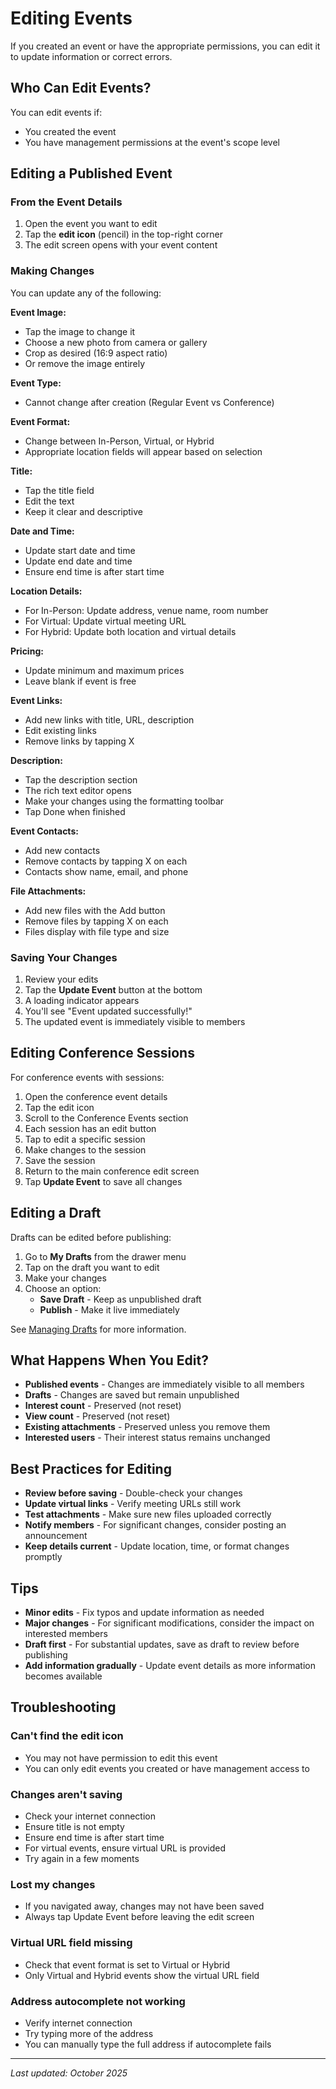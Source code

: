 # Editing Events

If you created an event or have the appropriate permissions, you can edit it to update information or correct errors.

## Who Can Edit Events?

You can edit events if:

* You created the event
* You have management permissions at the event's scope level

## Editing a Published Event

### From the Event Details

1. Open the event you want to edit
2. Tap the **edit icon** (pencil) in the top-right corner
3. The edit screen opens with your event content

### Making Changes

You can update any of the following:

**Event Image:**
* Tap the image to change it
* Choose a new photo from camera or gallery
* Crop as desired (16:9 aspect ratio)
* Or remove the image entirely

**Event Type:**
* Cannot change after creation (Regular Event vs Conference)

**Event Format:**
* Change between In-Person, Virtual, or Hybrid
* Appropriate location fields will appear based on selection

**Title:**
* Tap the title field
* Edit the text
* Keep it clear and descriptive

**Date and Time:**
* Update start date and time
* Update end date and time
* Ensure end time is after start time

**Location Details:**
* For In-Person: Update address, venue name, room number
* For Virtual: Update virtual meeting URL
* For Hybrid: Update both location and virtual details

**Pricing:**
* Update minimum and maximum prices
* Leave blank if event is free

**Event Links:**
* Add new links with title, URL, description
* Edit existing links
* Remove links by tapping X

**Description:**
* Tap the description section
* The rich text editor opens
* Make your changes using the formatting toolbar
* Tap Done when finished

**Event Contacts:**
* Add new contacts
* Remove contacts by tapping X on each
* Contacts show name, email, and phone

**File Attachments:**
* Add new files with the Add button
* Remove files by tapping X on each
* Files display with file type and size

### Saving Your Changes

1. Review your edits
2. Tap the **Update Event** button at the bottom
3. A loading indicator appears
4. You'll see "Event updated successfully!"
5. The updated event is immediately visible to members

## Editing Conference Sessions

For conference events with sessions:

1. Open the conference event details
2. Tap the edit icon
3. Scroll to the Conference Events section
4. Each session has an edit button
5. Tap to edit a specific session
6. Make changes to the session
7. Save the session
8. Return to the main conference edit screen
9. Tap **Update Event** to save all changes

## Editing a Draft

Drafts can be edited before publishing:

1. Go to **My Drafts** from the drawer menu
2. Tap on the draft you want to edit
3. Make your changes
4. Choose an option:
   * **Save Draft** - Keep as unpublished draft
   * **Publish** - Make it live immediately

See [Managing Drafts](../managing-drafts.md) for more information.

## What Happens When You Edit?

* **Published events** - Changes are immediately visible to all members
* **Drafts** - Changes are saved but remain unpublished
* **Interest count** - Preserved (not reset)
* **View count** - Preserved (not reset)
* **Existing attachments** - Preserved unless you remove them
* **Interested users** - Their interest status remains unchanged

## Best Practices for Editing

* **Review before saving** - Double-check your changes
* **Update virtual links** - Verify meeting URLs still work
* **Test attachments** - Make sure new files uploaded correctly
* **Notify members** - For significant changes, consider posting an announcement
* **Keep details current** - Update location, time, or format changes promptly

## Tips

* **Minor edits** - Fix typos and update information as needed
* **Major changes** - For significant modifications, consider the impact on interested members
* **Draft first** - For substantial updates, save as draft to review before publishing
* **Add information gradually** - Update event details as more information becomes available

## Troubleshooting

### Can't find the edit icon

* You may not have permission to edit this event
* You can only edit events you created or have management access to

### Changes aren't saving

* Check your internet connection
* Ensure title is not empty
* Ensure end time is after start time
* For virtual events, ensure virtual URL is provided
* Try again in a few moments

### Lost my changes

* If you navigated away, changes may not have been saved
* Always tap Update Event before leaving the edit screen

### Virtual URL field missing

* Check that event format is set to Virtual or Hybrid
* Only Virtual and Hybrid events show the virtual URL field

### Address autocomplete not working

* Verify internet connection
* Try typing more of the address
* You can manually type the full address if autocomplete fails

---

_Last updated: October 2025_
